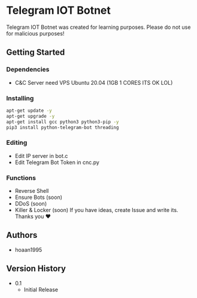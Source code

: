 # Telegram IOT Botnet

Telegram IOT Botnet was created for learning purposes. Please do not use for malicious purposes!

## Getting Started

### Dependencies

* C&C Server need VPS Ubuntu 20.04 (1GB 1 CORES ITS OK LOL)

### Installing

```sh
apt-get update -y
apt-get upgrade -y
apt-get install gcc python3 python3-pip -y
pip3 install python-telegram-bot threading
```

### Editing

* Edit IP server in bot.c
* Edit Telegram Bot Token in cnc.py

### Functions

- Reverse Shell
- Ensure Bots (soon)
- DDoS (soon)
- Killer & Locker (soon)
If you have ideas, create Issue and write its. Thanks you ❤️

## Authors

* hoaan1995

## Version History

* 0.1
    * Initial Release
